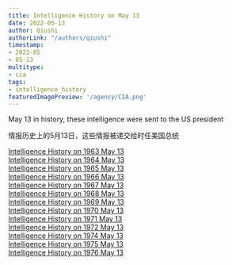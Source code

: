 ```yaml
---
title: Intelligence History on May 13
date: 2022-05-13
author: Qiushi 
authorLink: "/authors/qiushi"
timestamp: 
- 2022-05
- 05-13
multitype: 
- cia
tags: 
- intelligence_history
featuredImagePreview: '/agency/CIA.png'
---
```



May 13 in history, these intelligence were sent to the US president

情报历史上的5月13日，这些情报被递交给时任美国总统

<!--more-->







[Intelligence History on 1963 May 13](/dailybrief/1963-05-13)   
[Intelligence History on 1964 May 13](/dailybrief/1964-05-13)   
[Intelligence History on 1965 May 13](/dailybrief/1965-05-13)   
[Intelligence History on 1966 May 13](/dailybrief/1966-05-13)   
[Intelligence History on 1967 May 13](/dailybrief/1967-05-13)   
[Intelligence History on 1968 May 13](/dailybrief/1968-05-13)   
[Intelligence History on 1969 May 13](/dailybrief/1969-05-13)   
[Intelligence History on 1970 May 13](/dailybrief/1970-05-13)   
[Intelligence History on 1971 May 13](/dailybrief/1971-05-13)   
[Intelligence History on 1972 May 13](/dailybrief/1972-05-13)   
[Intelligence History on 1974 May 13](/dailybrief/1974-05-13)   
[Intelligence History on 1975 May 13](/dailybrief/1975-05-13)   
[Intelligence History on 1976 May 13](/dailybrief/1976-05-13)   
